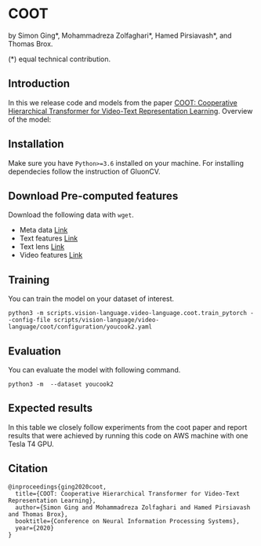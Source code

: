 # COOT
by Simon Ging\*, Mohammadreza Zolfaghari\*, Hamed Pirsiavash\*, and Thomas Brox.

(\*) equal technical contribution.

## Introduction
In this we release code and models from the paper [COOT: Cooperative Hierarchical Transformer for Video-Text Representation Learning](https://arxiv.org/pdf/2011.00597v1.pdf).
Overview of the model: 


## Installation

Make sure you have `Python>=3.6` installed on your machine. For installing dependecies follow the instruction of GluonCV.

## Download Pre-computed features
Download the following data with  ``` wget ```.
 - Meta data [Link](https://yzaws-data-log.s3.amazonaws.com/shared/COOT/youcook2/meta_100m.json)
 - Text features [Link](https://yzaws-data-log.s3.amazonaws.com/shared/COOT/youcook2/text_default.h5)
 - Text lens [Link](https://yzaws-data-log.s3.amazonaws.com/shared/COOT/youcook2/text_lens_default.json)
 - Video features [Link](https://yzaws-data-log.s3.amazonaws.com/shared/COOT/youcook2/video_feat_100m.h5)
## Training
You can train the model on your dataset of interest. 

```
python3 -m scripts.vision-language.video-language.coot.train_pytorch --config-file scripts/vision-language/video-language/coot/configuration/youcook2.yaml

```

## Evaluation
You can evaluate the model with following command. 

```
python3 -m  --dataset youcook2
```

## Expected results

In this table we closely follow experiments from the coot paper and report results
that were achieved by running this code on AWS machine with one Tesla T4 GPU.

## Citation

```
@inproceedings{ging2020coot,
  title={COOT: Cooperative Hierarchical Transformer for Video-Text Representation Learning},
  author={Simon Ging and Mohammadreza Zolfaghari and Hamed Pirsiavash and Thomas Brox},
  booktitle={Conference on Neural Information Processing Systems},
  year={2020}
}
```